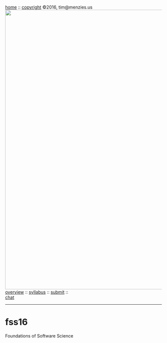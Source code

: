 [home](http://tiny.cc/fss2016) :: [copyright](https://github.com/txt/fss16/blob/master/LICENSE.md) &copy;2016, tim&commat;menzies.us<br>
[<img width=900 src="https://raw.githubusercontent.com/txt/fss16/master/img/fss16.png">](http://tiny.cc/fss2016)   <br>
[overview](https://github.com/txt/fss16/blob/master/doc/overview.md) ::
[syllabus](https://github.com/txt/fss16/blob/master/doc/syllabus.md) ::
[submit](http://tiny.cc/fss2016give) ::   
[chat](https://fss16.slack.com/) 

_______



# fss16

Foundations of Software Science
